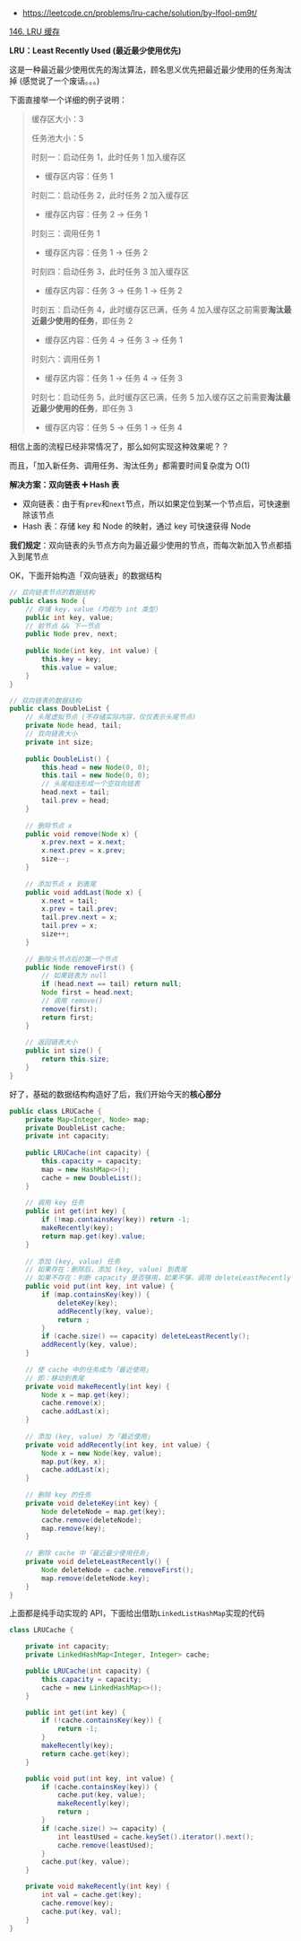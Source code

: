 

- https://leetcode.cn/problems/lru-cache/solution/by-lfool-pm9t/

[146. LRU 缓存](https://leetcode-cn.com/problems/lru-cache/)

**LRU：Least Recently Used (最近最少使用优先)**

这是一种最近最少使用优先的淘汰算法，顾名思义优先把最近最少使用的任务淘汰掉 (感觉说了一个废话。。。)

下面直接举一个详细的例子说明：

> 缓存区大小：3
>
> 任务池大小：5
>
> 时刻一：启动任务 1，此时任务 1 加入缓存区
>
> - 缓存区内容：任务 1
>
> 时刻二：启动任务 2，此时任务 2 加入缓存区
>
> - 缓存区内容：任务 2 -> 任务 1
>
> 时刻三：调用任务 1
>
> - 缓存区内容：任务 1 -> 任务 2
>
> 时刻四：启动任务 3，此时任务 3 加入缓存区
>
> - 缓存区内容：任务 3 -> 任务 1 -> 任务 2
>
> 时刻五：启动任务 4，此时缓存区已满，任务 4 加入缓存区之前需要**淘汰最近最少使用的任务**，即任务 2
>
> - 缓存区内容：任务 4 -> 任务 3 -> 任务 1
>
> 时刻六：调用任务 1
>
> - 缓存区内容：任务 1 -> 任务 4 -> 任务 3
>
> 时刻七：启动任务 5，此时缓存区已满，任务 5 加入缓存区之前需要**淘汰最近最少使用的任务**，即任务 3
>
> - 缓存区内容：任务 5 -> 任务 1 -> 任务 4

相信上面的流程已经非常情况了，那么如何实现这种效果呢？？

而且，「加入新任务、调用任务、淘汰任务」都需要时间复杂度为 O(1)

**解决方案：双向链表 ➕ Hash 表**

- 双向链表：由于有`prev`和`next`节点，所以如果定位到某一个节点后，可快速删除该节点
- Hash 表：存储 key 和 Node 的映射，通过 key 可快速获得 Node

**我们规定**：双向链表的头节点方向为最近最少使用的节点，而每次新加入节点都插入到尾节点

OK，下面开始构造「双向链表」的数据结构

```java
// 双向链表节点的数据结构
public class Node {
    // 存储 key，value (均视为 int 类型)
    public int key, value;
    // 前节点 && 下一节点
    public Node prev, next;
    
    public Node(int key, int value) {
        this.key = key;
        this.value = value;
    }
}

// 双向链表的数据结构
public class DoubleList {
    // 头尾虚拟节点 (不存储实际内容，仅仅表示头尾节点)
    private Node head, tail;
    // 双向链表大小
    private int size;
    
    public DoubleList() {
        this.head = new Node(0, 0);
        this.tail = new Node(0, 0);
        // 头尾相连形成一个空双向链表
        head.next = tail;
        tail.prev = head;
    }
    
    // 删除节点 x
    public void remove(Node x) {
        x.prev.next = x.next;
        x.next.prev = x.prev;
        size--;
    }
    
    // 添加节点 x 到表尾
    public void addLast(Node x) {
        x.next = tail;
        x.prev = tail.prev;
        tail.prev.next = x;
        tail.prev = x;
        size++;
    }
    
    // 删除头节点后的第一个节点
    public Node removeFirst() {
        // 如果链表为 null
        if (head.next == tail) return null;
        Node first = head.next;
        // 调用 remove()
        remove(first);
        return first;
    }
    
    // 返回链表大小
    public int size() {
        return this.size;
    }
}
```

好了，基础的数据结构构造好了后，我们开始今天的**核心部分**

```java
public class LRUCache {
    private Map<Integer, Node> map;
    private DoubleList cache;
    private int capacity;
    
    public LRUCache(int capacity) {
        this.capacity = capacity;
        map = new HashMap<>();
        cache = new DoubleList();
    }
    
    // 调用 key 任务
    public int get(int key) {
        if (!map.containsKey(key)) return -1;
        makeRecently(key);
        return map.get(key).value;
    }
    
    // 添加 (key, value) 任务
    // 如果存在：删除后，添加 (key, value) 到表尾
    // 如果不存在：判断 capacity 是否够用，如果不够，调用 deleteLeastRecently()
    public void put(int key, int value) {
        if (map.containsKey(key)) {
            deleteKey(key);
            addRecently(key, value);
            return ;
        }
        if (cache.size() == capacity) deleteLeastRecently();
        addRecently(key, value);
    }
    
    // 使 cache 中的任务成为「最近使用」
    // 即：移动到表尾
    private void makeRecently(int key) {
        Node x = map.get(key);
        cache.remove(x);
        cache.addLast(x);
    }
    
    // 添加 (key, value) 为「最近使用」
    private void addRecently(int key, int value) {
        Node x = new Node(key, value);
        map.put(key, x);
        cache.addLast(x);
    }
    
    // 删除 key 的任务
    private void deleteKey(int key) {
        Node deleteNode = map.get(key);
        cache.remove(deleteNode);
        map.remove(key);
    }
    
    // 删除 cache 中「最近最少使用任务」
    private void deleteLeastRecently() {
        Node deleteNode = cache.removeFirst();
        map.remove(deleteNode.key);
    }
}
```

上面都是纯手动实现的 API，下面给出借助`LinkedListHashMap`实现的代码

```java
class LRUCache {

    private int capacity;
    private LinkedHashMap<Integer, Integer> cache;

    public LRUCache(int capacity) {
        this.capacity = capacity;
        cache = new LinkedHashMap<>();
    }

    public int get(int key) {
        if (!cache.containsKey(key)) {
            return -1;
        }
        makeRecently(key);
        return cache.get(key);
    }

    public void put(int key, int value) {
        if (cache.containsKey(key)) {
            cache.put(key, value);
            makeRecently(key);
            return ;
        }
        if (cache.size() >= capacity) {
            int leastUsed = cache.keySet().iterator().next();
            cache.remove(leastUsed);
        }
        cache.put(key, value);
    }

    private void makeRecently(int key) {
        int val = cache.get(key);
        cache.remove(key);
        cache.put(key, val);
    }
}
```